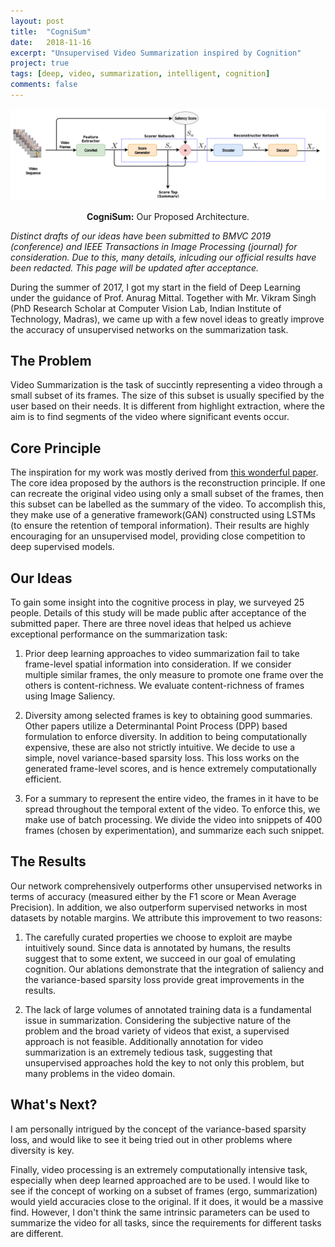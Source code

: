 ```yaml
---
layout: post
title:  "CogniSum"
date:   2018-11-16
excerpt: "Unsupervised Video Summarization inspired by Cognition"
project: true
tags: [deep, video, summarization, intelligent, cognition]
comments: false
---
```


![Architecture](/assets/img/vsum.png)

<center><b>CogniSum:</b> Our Proposed Architecture.</center>

*Distinct drafts of our ideas have been submitted to BMVC 2019 (conference) and IEEE Transactions in Image Processing (journal) for consideration. Due to this, many details, inlcuding our official results have been redacted. This page will be updated after acceptance.*

During the summer of 2017, I got my start in the field of Deep Learning under the guidance of Prof. Anurag Mittal. Together with Mr. Vikram Singh (PhD Research Scholar at Computer Vision Lab, Indian Institute of Technology, Madras), we came up with a few novel ideas to greatly improve the accuracy of unsupervised networks on the summarization task.

## The Problem

Video Summarization is the task of succintly representing a video through a small subset of its frames. The size of this subset is usually specified by the user based on their needs. It is different from highlight extraction, where the aim is to find segments of the video where significant events occur.

## Core Principle

The inspiration for my work was mostly derived from [this wonderful paper](http://web.engr.oregonstate.edu/~sinisa/research/publications/cvpr17_summarization.pdf). The core idea proposed by the authors is the reconstruction principle. If one can recreate the original video using only a small subset of the frames, then this subset can be labelled as the summary of the video. To accomplish this, they make use of a generative framework(GAN) constructed using LSTMs (to ensure the retention of temporal information). Their results are highly encouraging for an unsupervised model, providing close competition to deep supervised models.

## Our Ideas

To gain some insight into the cognitive process in play, we surveyed 25 people. Details of this study will be made public after acceptance of the submitted paper. There are three novel ideas that helped us achieve exceptional performance on the summarization task:

1. Prior deep learning approaches to video summarization fail to take frame-level spatial information into consideration. If we consider multiple similar frames, the only measure to promote one frame over the others is content-richness. We evaluate content-richness of frames using Image Saliency.

2. Diversity among selected frames is key to obtaining good summaries. Other papers utilize a Determinantal Point Process (DPP) based formulation to enforce diversity. In addition to being computationally expensive, these are also not strictly intuitive. We decide to use a simple, novel variance-based sparsity loss. This loss works on the generated frame-level scores, and is hence extremely computationally efficient. 

3. For a summary to represent the entire video, the frames in it have to be spread throughout the temporal extent of the video. To enforce this, we make use of batch processing. We divide the video into snippets of 400 frames (chosen by experimentation), and summarize each such snippet.

## The Results

Our network comprehensively outperforms other unsupervised networks in terms of accuracy (measured either by the F1 score or Mean Average Precision). In addition, we also outperform supervised networks in most datasets by notable margins. We attribute this improvement to two reasons:

1. The carefully curated properties we choose to exploit are maybe intuitively sound. Since data is annotated by humans, the results suggest that to some extent, we succeed in our goal of emulating cognition. Our ablations demonstrate that the integration of saliency and the variance-based sparsity loss provide great improvements in the results.

2. The lack of large volumes of annotated training data is a fundamental issue in summarization. Considering the subjective nature of the problem and the broad variety of videos that exist, a supervised approach is not feasible. Additionally annotation for video summarization is an extremely tedious task, suggesting that unsupervised approaches hold the key to not only this problem, but many problems in the video domain.

## What's Next?

I am personally intrigued by the concept of the variance-based sparsity loss, and would like to see it being tried out in other problems where diversity is key. 

Finally, video processing is an extremely computationally intensive task, especially when deep learned approached are to be used. I would like to see if the concept of working on a subset of frames (ergo, summarization) would yield accuracies close to the original. If it does, it would be a massive find. However, I don't think the same intrinsic parameters can be used to summarize the video for all tasks, since the requirements for different tasks are different.  